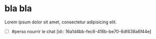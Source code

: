 
# bla bla

Lorem ipsum dolor sit amet, consectetur adipisicing elit.

- [ ] #perso nourrir le chat [id:: 16a1d4bb-fec6-416b-be70-6df438a6f44e]
